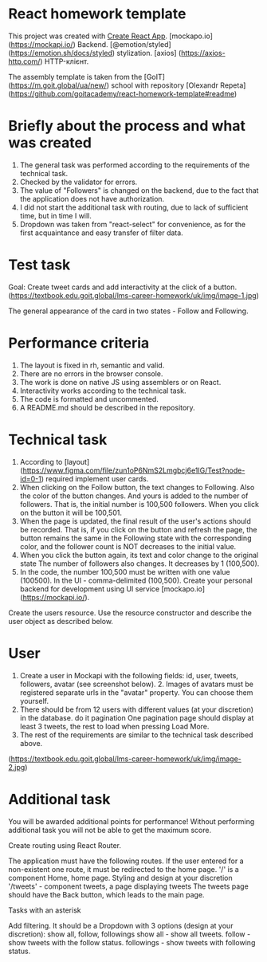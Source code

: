 # React homework template

This project was created with
[Create React App](https://github.com/facebook/create-react-app). [mockapo.io]
(https://mockapi.io/) Backend. [@emotion/styled]
(https://emotion.sh/docs/styled) stylization. [axios] (https://axios-http.com/)
HTTP-клієнт.

The assembly template is taken from the [GoIT] (https://m.goit.global/ua/new/)
school with repository [Olexandr Repeta]
(https://github.com/goitacademy/react-homework-template#readme)

# Briefly about the process and what was created

1. The general task was performed according to the requirements of the technical
   task.
2. Checked by the validator for errors.
3. The value of "Followers" is changed on the backend, due to the fact that the
   application does not have authorization.
4. I did not start the additional task with routing, due to lack of sufficient
   time, but in time I will.
5. Dropdown was taken from "react-select" for convenience, as for the first
   acquaintance and easy transfer of filter data.

# Test task

Goal: Create tweet cards and add interactivity at the click of a button.
(https://textbook.edu.goit.global/lms-career-homework/uk/img/image-1.jpg)

The general appearance of the card in two states - Follow and Following.

# Performance criteria

1. The layout is fixed in rh, semantic and valid.
2. There are no errors in the browser console.
3. The work is done on native JS using assemblers or on React.
4. Interactivity works according to the technical task.
5. The code is formatted and uncommented.
6. A README.md should be described in the repository.

# Technical task

1. According to [layout]
   (https://www.figma.com/file/zun1oP6NmS2Lmgbcj6e1IG/Test?node-id=0-1) required
   implement user cards.
2. When clicking on the Follow button, the text changes to Following. Also the
   color of the button changes. And yours is added to the number of followers.
   That is, the initial number is 100,500 followers. When you click on the
   button it will be 100,501.
3. When the page is updated, the final result of the user's actions should be
   recorded. That is, if you click on the button and refresh the page, the
   button remains the same in the Following state with the corresponding color,
   and the follower count is NOT decreases to the initial value.
4. When you click the button again, its text and color change to the original
   state The number of followers also changes. It decreases by 1 (100,500).
5. In the code, the number 100,500 must be written with one value (100500). In
   the UI - comma-delimited (100,500). Create your personal backend for
   development using UI service [mockapo.io] (https://mockapi.io/).

Create the users resource. Use the resource constructor and describe the user
object as described below.

# User

1. Create a user in Mockapi with the following fields: id, user, tweets,
   followers, avatar (see screenshot below). 2. Images of avatars must be
   registered separate urls in the "avatar" property. You can choose them
   yourself.
2. There should be from 12 users with different values (at your discretion) in
   the database. do it pagination One pagination page should display at least 3
   tweets, the rest to load when pressing Load More.
3. The rest of the requirements are similar to the technical task described
   above.

(https://textbook.edu.goit.global/lms-career-homework/uk/img/image-2.jpg)

# Additional task

You will be awarded additional points for performance! Without performing
additional task you will not be able to get the maximum score.

Create routing using React Router.

The application must have the following routes. If the user entered for a
non-existent one route, it must be redirected to the home page. '/' is a
component Home, home page. Styling and design at your discretion '/tweets' -
component tweets, a page displaying tweets The tweets page should have the Back
button, which leads to the main page.

Tasks with an asterisk

Add filtering. It should be a Dropdown with 3 options (design at your
discretion): show all, follow, followings show all - show all tweets. follow -
show tweets with the follow status. followings - show tweets with following
status.

